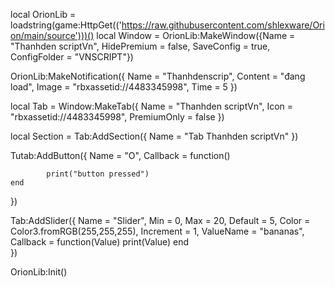  local OrionLib = loadstring(game:HttpGet(('https://raw.githubusercontent.com/shlexware/Orion/main/source')))()
local Window = OrionLib:MakeWindow({Name = "Thanhden scriptVn", HidePremium = false, SaveConfig = true, ConfigFolder = "VNSCRIPT"})

OrionLib:MakeNotification({
	Name = "Thanhdenscrip",
	Content = "đang load",
	Image = "rbxassetid://4483345998",
	Time = 5
})

local Tab = Window:MakeTab({
	Name = "Thanhden scriptVn",
	Icon = "rbxassetid://4483345998",
	PremiumOnly = false
})

local Section = Tab:AddSection({
	Name = "Tab Thanhden scriptVn"
})

Tutab:AddButton({
	Name = "O",
	Callback = function()
   
      		print("button pressed")
  	end    
})

Tab:AddSlider({
	Name = "Slider",
	Min = 0,
	Max = 20,
	Default = 5,
	Color = Color3.fromRGB(255,255,255),
	Increment = 1,
	ValueName = "bananas",
	Callback = function(Value)
		print(Value)
	end    
})

OrionLib:Init()
